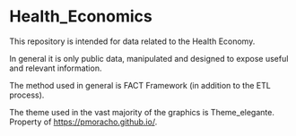 # Health_Economics

This repository is intended for data related to the Health Economy.

In general it is only public data, manipulated and designed to expose useful and relevant information.

The method used in general is FACT Framework (in addition to the ETL process).

The theme used in the vast majority of the graphics is Theme_elegante.
Property of https://pmoracho.github.io/.
